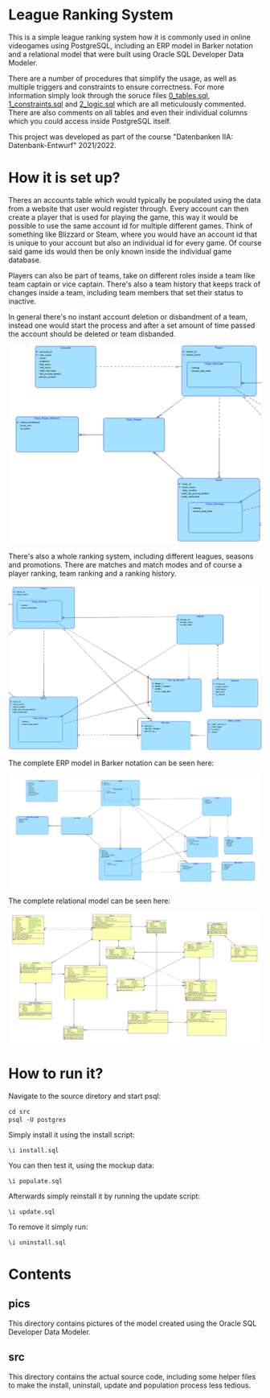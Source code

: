 
# League Ranking System

This is a simple league ranking system how it is commonly used in online videogames using PostgreSQL,
including an ERP model in Barker notation and a relational model that were built using Oracle SQL Developer Data Modeler.

There are a number of procedures that simplify the usage, as well as multiple triggers and constraints to ensure correctness.
For more information simply look through the soruce files [0_tables.sql](./src/0_tables.sql), [1_constraints.sql](./src/1_constraints.sql) and [2_logic.sql](./src/2_logic.sql) which are all meticulously commented.
There are also comments on all tables and even their individual columns which you could access inside PostgreSQL itself.

This project was developed as part of the course "Datenbanken IIA: Datenbank-Entwurf" 2021/2022.

# How it is set up?

Theres an accounts table which would typically be populated using the data from a website that
user would register through.
Every account can then create a player that is used for playing the game,
this way it would be possible to use the same account id for multiple different games.
Think of something like Blizzard or Steam, where you would have an account id that is unique to your account
but also an individual id for every game. Of course said game ids would then be only known inside
the individual game database.

Players can also be part of teams, take on different roles inside a team like team captain or
vice captain. There's also a team history that keeps track of changes inside a team,
including team members that set their status to inactive.

In general there's no instant account deletion or disbandment of a team,
instead one would start the process and after a set amount of time passed
the account should be deleted or team disbanded.

![alt text](./pics/part_1.png "Accounts, Players, Teams")

There's also a whole ranking system, including different leagues, seasons and promotions.
There are matches and match modes and of course a player ranking, team ranking and a ranking history.

![alt text](./pics/part_2.png "League and Ranking System")

The complete ERP model in Barker notation can be seen here:

![alt text](./pics/all_barker.png "Complete ERP Model (Barker)")

The complete relational model can be seen here:

![alt text](./pics/all_rel.png "Complete Relational Model")

# How to run it?

Navigate to the source diretory and start psql:
```
cd src
psql -U postgres 
```

Simply install it using the install script:
```
\i install.sql
```

You can then test it, using the mockup data:
```
\i populate.sql
```

Afterwards simply reinstall it by running the update script:
```
\i update.sql
```

To remove it simply run:
```
\i uninstall.sql
```

# Contents

## pics

This directory contains pictures of the model created
using the Oracle SQL Developer Data Modeler.

## src

This directory contains the actual source code,
including some helper files to make the install,
uninstall, update and population process less tedious.

